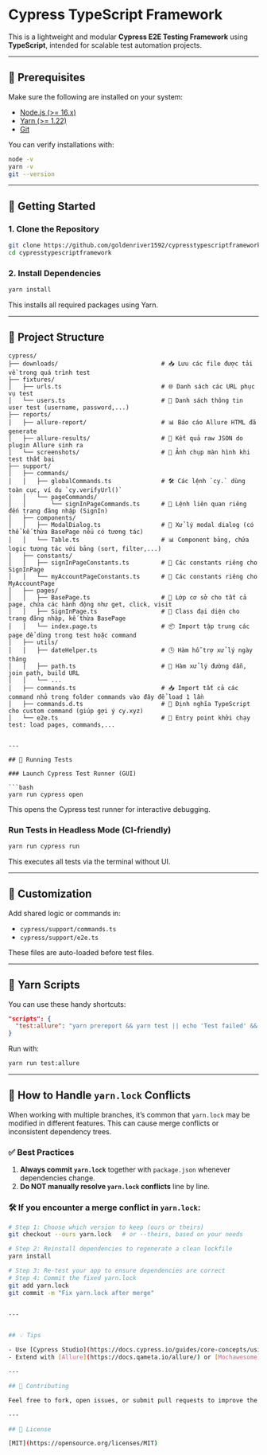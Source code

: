 # Cypress TypeScript Framework

This is a lightweight and modular **Cypress E2E Testing Framework** using **TypeScript**, intended for scalable test automation projects.

---

## 🧰 Prerequisites

Make sure the following are installed on your system:

- [Node.js (>= 16.x)](https://nodejs.org/)
- [Yarn (>= 1.22)](https://classic.yarnpkg.com/)
- [Git](https://git-scm.com/)

You can verify installations with:

```bash
node -v
yarn -v
git --version
```

---

## 🚀 Getting Started

### 1. Clone the Repository

```bash
git clone https://github.com/goldenriver1592/cypresstypescriptframework.git
cd cypresstypescriptframework
```

### 2. Install Dependencies

```bash
yarn install
```

This installs all required packages using Yarn.

---

## 📂 Project Structure

```
cypress/
├── downloads/                             # 📥 Lưu các file được tải về trong quá trình test
├── fixtures/
│   ├── urls.ts                            # 🌐 Danh sách các URL phục vụ test
│   └── users.ts                           # 👤 Danh sách thông tin user test (username, password,...)
├── reports/
│   ├── allure-report/                     # 📊 Báo cáo Allure HTML đã generate
│   ├── allure-results/                    # 🧾 Kết quả raw JSON do plugin Allure sinh ra
│   └── screenshots/                       # 📸 Ảnh chụp màn hình khi test thất bại
├── support/
│   ├── commands/
│   │   ├── globalCommands.ts              # 🛠 Các lệnh `cy.` dùng toàn cục, ví dụ `cy.verifyUrl()`
│   │   └── pageCommands/
│   │       └── signInPageCommands.ts      # 🔧 Lệnh liên quan riêng đến trang đăng nhập (SignIn)
│   ├── components/
│   │   ├── ModalDialog.ts                 # 💬 Xử lý modal dialog (có thể kế thừa BasePage nếu có tương tác)
│   │   └── Table.ts                       # 📊 Component bảng, chứa logic tương tác với bảng (sort, filter,...)
│   ├── constants/
│   │   ├── signInPageConstants.ts         # 🎯 Các constants riêng cho SignInPage
│   │   └── myAccountPageConstants.ts      # 🎯 Các constants riêng cho MyAccountPage
│   ├── pages/
│   │   ├── BasePage.ts                    # 🧱 Lớp cơ sở cho tất cả page, chứa các hành động như get, click, visit
│   │   ├── SignInPage.ts                  # 📘 Class đại diện cho trang đăng nhập, kế thừa BasePage
│   │   └── index.page.ts                  # 📦 Import tập trung các page để dùng trong test hoặc command
│   ├── utils/
│   │   ├── dateHelper.ts                  # 🕓 Hàm hỗ trợ xử lý ngày tháng
│   │   ├── path.ts                        # 📁 Hàm xử lý đường dẫn, join path, build URL
│   │   └── ...
│   ├── commands.ts                        # 📥 Import tất cả các command nhỏ trong folder commands vào đây để load 1 lần
│   ├── commands.d.ts                      # 📌 Định nghĩa TypeScript cho custom command (giúp gợi ý cy.xyz)
│   └── e2e.ts                             # 🚀 Entry point khởi chạy test: load pages, commands,...


---

## 🧪 Running Tests

### Launch Cypress Test Runner (GUI)

```bash
yarn run cypress open
```

This opens the Cypress test runner for interactive debugging.

### Run Tests in Headless Mode (CI-friendly)

```bash
yarn run cypress run
```

This executes all tests via the terminal without UI.

---

## 🔧 Customization

Add shared logic or commands in:

- `cypress/support/commands.ts`
- `cypress/support/e2e.ts`

These files are auto-loaded before test files.

---

## 📜 Yarn Scripts

You can use these handy shortcuts:

```json
"scripts": {
  "test:allure": "yarn prereport && yarn test || echo 'Test failed' && yarn allure:generate && yarn allure:open"
}
```

Run with:

```bash
yarn run test:allure
```

---

## 🔄 How to Handle `yarn.lock` Conflicts

When working with multiple branches, it’s common that `yarn.lock` may be modified in different features. This can cause merge conflicts or inconsistent dependency trees.

### ✅ Best Practices

1. **Always commit `yarn.lock`** together with `package.json` whenever dependencies change.
2. **Do NOT manually resolve `yarn.lock` conflicts** line by line.

### 🛠 If you encounter a merge conflict in `yarn.lock`:

```bash
# Step 1: Choose which version to keep (ours or theirs)
git checkout --ours yarn.lock   # or --theirs, based on your needs

# Step 2: Reinstall dependencies to regenerate a clean lockfile
yarn install

# Step 3: Re-test your app to ensure dependencies are correct
# Step 4: Commit the fixed yarn.lock
git add yarn.lock
git commit -m "Fix yarn.lock after merge"


---


## 💡 Tips

- Use [Cypress Studio](https://docs.cypress.io/guides/core-concepts/using-cypress-studio) to generate test steps visually.
- Extend with [Allure](https://docs.qameta.io/allure/) or [Mochawesome](https://github.com/adamgruber/mochawesome) for advanced reporting.

---

## 🤝 Contributing

Feel free to fork, open issues, or submit pull requests to improve the framework.

---

## 📄 License

[MIT](https://opensource.org/licenses/MIT)